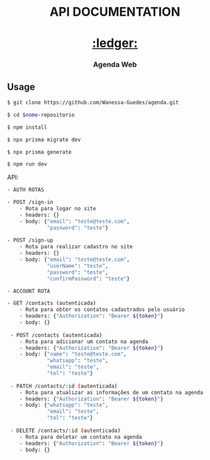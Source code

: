 <h1 align=center> API DOCUMENTATION </h1>

<h1 align="center"> 
    <a href="https://github.com/Wanessa-Guedes/agenda.git"> :ledger: </a>
</h1>
  
<p align="center">
  <h3 align="center">
    Agenda Web
  </h3>
</p>

## Usage

```bash
$ git clone https://github.com/Wanessa-Guedes/agenda.git

$ cd $nome-repositorio

$ npm install

$ npx prisma migrate dev

$ npx prisma generate

$ npm run dev
```

API:

```bash
- AUTH ROTAS 

- POST /sign-in
    - Rota para logar no site
    - headers: {}
    - body: {"email": "teste@teste.com",
             "password": "teste"}
    
- POST /sign-up
    - Rota para realizar cadastro no site
    - headers: {}
    - body: {"email": "teste@teste.com",
             "userName": "teste",
             "password": "teste",
             "confirmPassword": "teste"}            
```

```bash
- ACCOUNT ROTA

- GET /contacts (autenticada)
    - Rota para obter os contatos cadastrados pelo usuário
    - headers: {"Authorization": "Bearer ${token}"}
    - body: {}
    
 - POST /contacts (autenticada)
    - Rota para adicionar um contato na agenda
    - headers: {"Authorization": "Bearer ${token}"}
    - body: {"name": "teste@teste.com",
             "whatsapp": "teste",
             "email": "teste",
             "tel": "teste"}
       
 - PATCH /contacts/:id (autenticada)
    - Rota para atualizar as informações de um contato na agenda
    - headers: {"Authorization": "Bearer ${token}"}
    - body: {"whatsapp": "teste",
             "email": "teste",
             "tel": "teste"}
         
 - DELETE /contacts/:id (autenticada)
    - Rota para deletar um contato na agenda
    - headers: {"Authorization": "Bearer ${token}"}
    - body: {}

```
